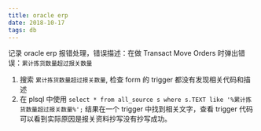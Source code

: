 ```yaml
---
title: oracle erp
date: 2018-10-17
tags: db
---
```


记录 oracle erp 报错处理，错误描述：在做 Transact Move Orders 时弹出错误：`累计拣货数量超过报关数量`

1. 搜索 `累计拣货数量超过报关数量`, 检查 form 的 trigger 都没有发现相关代码和描述
2. 在 plsql 中使用 `select * from all_source s where s.TEXT like '%累计拣货数量超过报关数量%';` 结果在一个 trigger 中找到相关文字，查看 trigger 代码可以看到实际原因是报关资料抄写没有抄写成功。
